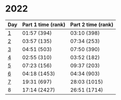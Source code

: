 # 2022

| Day                     | Part 1 time (rank) | Part 2 time (rank) |
|-------------------------|--------------------|--------------------|
| [1](solutions/day01.py) | 01:57 (394)        | 03:10 (398)        |
| [2](solutions/day02.py) | 03:57 (135)        | 07:34 (253)        |
| [3](solutions/day03.py) | 04:51 (503)        | 07:50 (390)        |
| [4](solutions/day04.py) | 02:55 (310)        | 03:52 (182)        |
| [5](solutions/day05.py) | 07:23 (156)        | 09:37 (203)        |
| [6](solutions/day06.py) | 04:18 (1453)       | 04:34 (903)        |
| [7](solutions/day07.py) | 19:31 (697)        | 28:03 (1015)       |
| 8                       | 17:14 (2427)       | 26:51 (1714)       |
